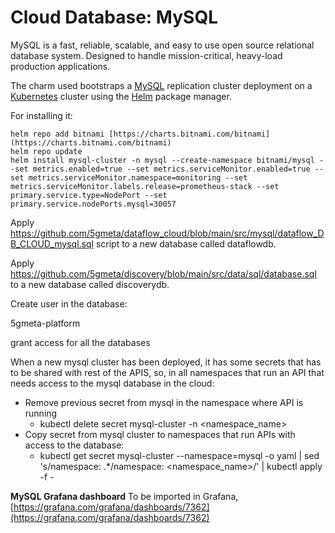# Cloud Database: MySQL

MySQL is a fast, reliable, scalable, and easy to use open source relational database system. Designed to handle mission-critical, heavy-load production applications.

The charm used bootstraps a [MySQL](https://github.com/bitnami/containers/tree/main/bitnami/mysql) replication cluster deployment on a [Kubernetes](https://kubernetes.io/) cluster using the [Helm](https://helm.sh/) package manager.

For installing it:
````
helm repo add bitnami [https://charts.bitnami.com/bitnami](https://charts.bitnami.com/bitnami)
helm repo update
helm install mysql-cluster -n mysql --create-namespace bitnami/mysql --set metrics.enabled=true --set metrics.serviceMonitor.enabled=true --set metrics.serviceMonitor.namespace=monitoring --set metrics.serviceMonitor.labels.release=prometheus-stack --set primary.service.type=NodePort --set primary.service.nodePorts.mysql=30057
````

Apply https://github.com/5gmeta/dataflow_cloud/blob/main/src/mysql/dataflow_DB_CLOUD_mysql.sql script to a new database called dataflowdb.

Apply https://github.com/5gmeta/discovery/blob/main/src/data/sql/database.sql to a new database called discoverydb.

Create user in the database:

5gmeta-platform
<password>

grant access for all the databases

When a new mysql cluster has been deployed, it has some secrets that has to be shared with rest of the APIS, so, in all namespaces that run an API that needs access to the mysql database in the cloud:

* Remove previous secret from mysql in the namespace where API is running
  * kubectl delete secret mysql-cluster -n <namespace_name>
* Copy secret from mysql cluster to namespaces that run APIs with access to the database:
  * kubectl get secret mysql-cluster --namespace=mysql -o yaml | sed 's/namespace: .*/namespace: <namespace_name>/' | kubectl apply -f -

**MySQL Grafana dashboard**
To be imported in Grafana, [https://grafana.com/grafana/dashboards/7362](https://grafana.com/grafana/dashboards/7362)

